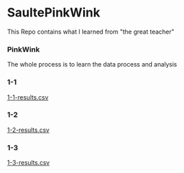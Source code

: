 # SaultePinkWink
This Repo contains what I learned from "the great teacher" 
### PinkWink
The whole process is to learn the data process and analysis
### 1-1
[1-1-results.csv](https://github.com/JohnkeyLee/SaultePinkWink-chapter-1/files/11179705/1-1-results.csv)

### 1-2
[1-2-results.csv](https://github.com/JohnkeyLee/SaultePinkWink-chapter-1/files/11179704/1-2-results.csv)

### 1-3
[1-3-results.csv](https://github.com/JohnkeyLee/SaultePinkWink-chapter-1/files/11179701/1-3-results.csv)
